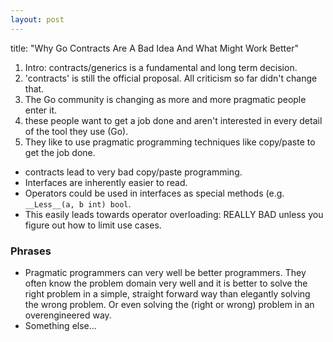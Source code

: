 ```yaml
---
layout: post
---
```


title:  "Why Go Contracts Are A Bad Idea And What Might Work Better"

1. Intro: contracts/generics is a fundamental and long term decision.
1. 'contracts' is still the official proposal. All criticism so far didn't change that.
1. The Go community is changing as more and more pragmatic people enter it.
1. these people want to get a job done and aren't interested in every detail of the tool they use (Go).
1. They like to use pragmatic programming techniques like copy/paste to get the job done.

* contracts lead to very bad copy/paste programming.
* Interfaces are inherently easier to read.
* Operators could be used in interfaces as special methods (e.g. `__Less__(a, b int) bool`.
* This easily leads towards operator overloading: REALLY BAD unless you figure out how to limit use cases.



### Phrases

* Pragmatic programmers can very well be better programmers.
  They often know the problem domain very well and it is better to solve
  the right problem in a simple, straight forward way than elegantly solving the wrong problem.
  Or even solving the (right or wrong) problem in an overengineered way.
* Something else...
